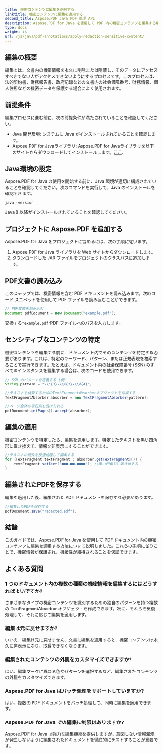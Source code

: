 ```yaml
---
title: 機密コンテンツに編集を適用する
linktitle: 機密コンテンツに編集を適用する
second_title: Aspose.PDF Java PDF 処理 API
description: Aspose.PDF for Java を使用して PDF 内の機密コンテンツを編集する機能をご確認ください。
type: docs
weight: 15
url: /ja/java/pdf-annotations/apply-redaction-sensitive-content/
---
```


## 編集の概要

編集とは、文書内の機密情報を永久に削除または隠蔽し、そのデータにアクセスすべきでない人がアクセスできないようにするプロセスです。このプロセスは、法的契約書、財務報告書、政府記録などの文書内の社会保障番号、財務情報、個人住所などの機密データを保護する場合によく使用されます。

## 前提条件

編集プロセスに進む前に、次の前提条件が満たされていることを確認してください。

- Java 開発環境: システムに Java がインストールされていることを確認します。
-  Aspose.PDF for Javaライブラリ: Aspose.PDF for Javaライブラリを以下のサイトからダウンロードしてインストールします。[ここ](https://releases.aspose.com/pdf/java/).


## Java環境の設定

Aspose.PDF for Java の使用を開始する前に、Java 環境が適切に構成されていることを確認してください。次のコマンドを実行して、Java のインストールを確認できます。

```java -version```

Java 8 以降がインストールされていることを確認してください。

## プロジェクトに Aspose.PDF を追加する

Aspose.PDF for Java をプロジェクトに含めるには、次の手順に従います。

1. Aspose.PDF for Java ライブラリを Web サイトからダウンロードします。
2. ダウンロードした JAR ファイルをプロジェクトのクラスパスに追加します。

## PDF文書の読み込み

このステップでは、機密情報を含む PDF ドキュメントを読み込みます。次のコード スニペットを使用して PDF ファイルを読み込むことができます。

```java
// PDF文書を読み込む
Document pdfDocument = new Document("example.pdf");
```

交換する`"example.pdf"`PDF ファイルへのパスを入力します。

## センシティブなコンテンツの特定

機密コンテンツを編集する前に、ドキュメント内でそのコンテンツを特定する必要があります。これは、特定のキーワード、パターン、または正規表現を検索することで実行できます。たとえば、ドキュメント内の社会保障番号 (SSN) のすべてのインスタンスを編集する場合は、次のコードを使用できます。

```java
// SSN のパターンを定義する (例)
String pattern = "\\d{3}-\\d{2}-\\d{4}";

//テキストを検索するためのTextFragmentAbsorberオブジェクトを作成する
TextFragmentAbsorber absorber = new TextFragmentAbsorber(pattern);

//ページ全体の吸収剤を受け入れる
pdfDocument.getPages().accept(absorber);
```

## 編集の適用

機密コンテンツを特定したら、編集を適用します。特定したテキストを黒い四角形に置き換えて、情報を非表示にすることができます。

```java
//テキストの断片を反復処理して編集する
for (TextFragment textFragment : absorber.getTextFragments()) {
    textFragment.setText("■■■-■■-■■■■"); //黒い四角形に置き換える
}
```

## 編集されたPDFを保存する

編集を適用した後、編集された PDF ドキュメントを保存する必要があります。

```java
//編集したPDFを保存する
pdfDocument.save("redacted.pdf");
```

## 結論

このガイドでは、Aspose.PDF for Java を使用して PDF ドキュメント内の機密コンテンツに編集を適用する方法について説明しました。これらの手順に従うことで、機密情報が保護され、機密性が維持されることを保証できます。

## よくある質問

### 1 つのドキュメント内の複数の種類の機密情報を編集するにはどうすればよいですか?

さまざまなタイプの機密コンテンツを識別するための独自のパターンを持つ複数の TextFragmentAbsorber オブジェクトを作成できます。次に、それらを反復処理して、それに応じて編集を適用します。

### 編集は元に戻せますか?

いいえ、編集は元に戻せません。文書に編集を適用すると、機密コンテンツは永久に非表示になり、取得できなくなります。

### 編集されたコンテンツの外観をカスタマイズできますか?

はい、編集マークに異なる色やパターンを選択するなど、編集されたコンテンツの外観をカスタマイズできます。

### Aspose.PDF for Java はバッチ処理をサポートしていますか?

はい、複数の PDF ドキュメントをバッチ処理して、同時に編集を適用できます。

### Aspose.PDF for Java での編集に制限はありますか?

Aspose.PDF for Java は強力な編集機能を提供しますが、意図しない情報漏洩が発生しないように編集されたドキュメントを徹底的にテストすることが重要です。